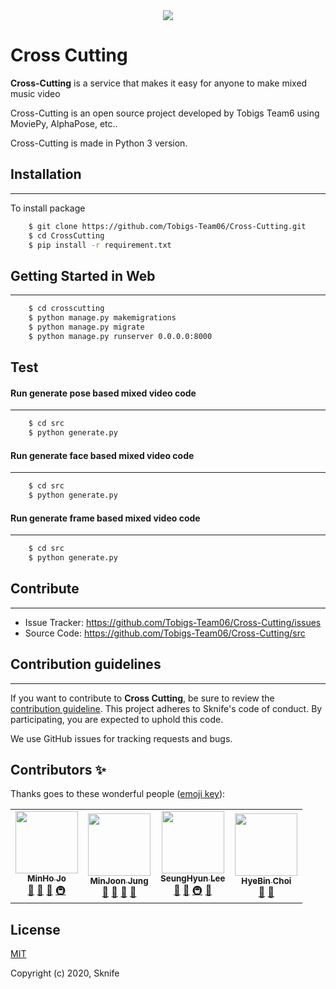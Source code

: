 <div>
<center>
<img src="https://github.com/minjoong507/Cross-Cutting/blob/develop/icon.PNG"></img>
</center>
</div>


# Cross Cutting

**Cross-Cutting** is a service that makes it easy for anyone to make mixed music video

Cross-Cutting is an open source project developed by Tobigs Team6 using MoviePy, AlphaPose, etc..

Cross-Cutting is made in Python 3 version.

## Installation

---------------
To install package
```bash
    $ git clone https://github.com/Tobigs-Team06/Cross-Cutting.git
    $ cd CrossCutting
    $ pip install -r requirement.txt
```

## Getting Started in Web

------------------------------
```bash
    $ cd crosscutting
    $ python manage.py makemigrations
    $ python manage.py migrate
    $ python manage.py runserver 0.0.0.0:8000
```

## Test
#### Run generate pose based mixed video code

-------------------
```bash
    $ cd src
    $ python generate.py
```

#### Run generate face based mixed video code

-------------------
```bash
    $ cd src
    $ python generate.py
```

#### Run generate frame based mixed video code

-------------------

```bash
    $ cd src
    $ python generate.py
```

## Contribute

----------------
* Issue Tracker: https://github.com/Tobigs-Team06/Cross-Cutting/issues
* Source Code: https://github.com/Tobigs-Team06/Cross-Cutting/src

## Contribution guidelines

-----------------------
If you want to contribute to **Cross Cutting**, be sure to review the [contribution guideline](https://github.com/C4Ution/MMMaker/). This project adheres to Sknife's code of conduct. By participating, you are expected to uphold this code.

We use GitHub issues for tracking requests and bugs.

## Contributors ✨

Thanks goes to these wonderful people ([emoji key](https://allcontributors.org/docs/en/emoji-key)):

<table>
  <tr>
    <td align="center"><a href="https://github.com/dizwe"><img src="https://sknife.s3.ap-northeast-2.amazonaws.com/minho.jpeg" width="100px;" alt=""/><br /><sub><b>MinHo Jo</b></sub></a><br /><a href="#question-kentcdodds" title="Answering Questions">💬</a> <a href="https://github.com/all-contributors/all-contributors/commits?author=kentcdodds" title="Documentation">📖</a> <a href="https://github.com/all-contributors/all-contributors/pulls?q=is%3Apr+reviewed-by%3Akentcdodds" title="Reviewed Pull Requests">👀</a> <a href="#infra-jakebolam" title="Infrastructure (Hosting, Build-Tools, etc)">🚇</a></td>
      <td align="center"><a href="https://github.com/minjoong507"><img src="https://sknife.s3.ap-northeast-2.amazonaws.com/%EB%AF%BC%EC%A4%80.png" width="100px;" alt=""/><br /><sub><b>MinJoon Jung</b></sub></a><br /><a href="#question-kentcdodds" title="Answering Questions">💬</a> <a href="https://github.com/all-contributors/all-contributors/commits?author=kentcdodds" title="Documentation">📖</a> <a href="https://github.com/all-contributors/all-contributors/pulls?q=is%3Apr+reviewed-by%3Akentcdodds" title="Reviewed Pull Requests">👀</a> <a href="#talk-kentcdodds" title="Talks">📢</a></td>
<!--       <td align="center"><a href="https://github.com/Eunsunn"><img src="https://sknife.s3.ap-northeast-2.amazonaws.com/%EC%9D%80%EC%84%A0.png" width="100px;" alt=""/><br /><sub><b>EunSun Sim</b></sub></a><br /><a href="#question-kentcdodds" title="Answering Questions">💬</a> <a href="https://github.com/all-contributors/all-contributors/commits?author=kentcdodds" title="Documentation">📖</a> <a href="https://github.com/all-contributors/all-contributors/pulls?q=is%3Apr+reviewed-by%3Akentcdodds" title="Reviewed Pull Requests">👀</a> <a href="#talk-kentcdodds" title="Talks">📢</a></td>
    <td align="center"><a href="https://github.com/YoojLee"><img src="https://sknife.s3.ap-northeast-2.amazonaws.com/%EC%9C%A0%EC%A7%84.png" width="100px;" alt=""/><br /><sub><b>YuJin Lee</b></sub></a><br /><a href="https://github.com/all-contributors/all-contributors/commits?author=jfmengels" title="Documentation">📖</a> <a href="https://github.com/all-contributors/all-contributors/pulls?q=is%3Apr+reviewed-by%3Ajfmengels" title="Reviewed Pull Requests">👀</a> <a href="#tool-jfmengels" title="Tools">🔧</a></td> -->
    <td align="center"><a href="https://github.com/lsh3163"><img src="https://sknife.s3.ap-northeast-2.amazonaws.com/%EC%8A%B9%ED%98%84" width="100px;" alt=""/><br /><sub><b>SeungHyun Lee</b></sub></a><br /><a href="https://github.com/all-contributors/all-contributors/commits?author=jakebolam" title="Documentation">📖</a> <a href="#tool-jakebolam" title="Tools">🔧</a> <a href="#infra-jakebolam" title="Infrastructure (Hosting, Build-Tools, etc)">🚇</a> <a href="#maintenance-jakebolam" title="Maintenance">🚧</a></td>
    <td align="center"><a href="https://github.com/lilly9117"><img src="https://sknife.s3.ap-northeast-2.amazonaws.com/%ED%98%9C%EB%B9%88.png" width="100px;" alt=""/><br /><sub><b>HyeBin Choi</b></sub></a><br /><a href="#design-tbenning" title="Design">🎨</a> <a href="#maintenance-tbenning" title="Maintenance">🚧</a></td>
  </tr>
</table>




## License

[MIT](http://opensource.org/licenses/MIT)

Copyright (c) 2020, Sknife
